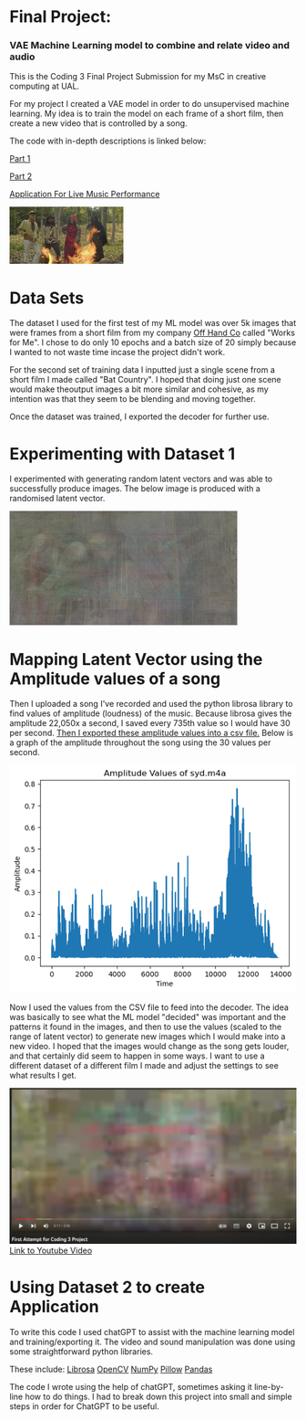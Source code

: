 # Final Project: #
### VAE Machine Learning model to combine and relate video and audio ###

This is the Coding 3 Final Project Submission for my MsC in creative computing at UAL.

For my project I created a VAE model in order to do unsupervised machine learning. My idea is to train the model on each frame of a short film, then create a new video that is controlled by a song.

The code with in-depth descriptions is linked below: 

[Part 1](https://github.com/mkh7878/VAE_MLforCombiningVideoAndAudio/blob/Images/Coding3-MaeHorak-WFM-Part1.ipynb)

[Part 2](https://github.com/mkh7878/VAE_MLforCombiningVideoAndAudio/blob/main/Coding3-MaeHorak-WFM-Part2.ipynb)

[Application For Live Music Performance](https://github.com/mkh7878/VAE_MLforCombiningVideoAndAudio/blob/main/main.py)

![WFM screenshot](https://raw.githubusercontent.com/mkh7878/VAE_MLforCombiningVideoAndAudio/Images/frame_3712.png)

# Data Sets #

The dataset I used for the first test of my ML model was over 5k images that were frames from a short film from my company [Off Hand Co](https://www.offhandco.com/) called "Works for Me". I chose to do only 10 epochs and a batch size of 20 simply because I wanted to not waste time incase the project didn't work. 

For the second set of training data I inputted just a single scene from a short film I made called "Bat Country". I hoped that doing just one scene would make theoutput images a bit more similar and cohesive, as my intention was that they seem to be blending and moving together. 

Once the dataset was trained, I exported the decoder for further use.

# Experimenting with Dataset 1 #

I experimented with generating random latent vectors and was able to successfully produce images. The below image is produced with a randomised latent vector.

![random latent vector generation](https://raw.githubusercontent.com/mkh7878/VAE_MLforCombiningVideoAndAudio/Images/image_6870.png)

# Mapping Latent Vector using the Amplitude values of a song # 

Then I uploaded a song I've recorded and used the python librosa library to find values of amplitude (loudness) of the music. Because librosa gives the amplitude 22,050x a second, I saved every 735th value so I would have 30 per second. [Then I exported these amplitude values into a csv file.](https://github.com/mkh7878/VAE_MLforCombiningVideoAndAudio/blob/Images/updated_amplitude.csv) Below is a graph of the amplitude throughout the song using the 30 values per second.

![graph](https://raw.githubusercontent.com/mkh7878/VAE_MLforCombiningVideoAndAudio/Images/download%20(1).png)

Now I used the values from the CSV file to feed into the decoder. The idea was basically to see what the ML model "decided" was important and the patterns it found in the images, and then to use the values (scaled to the range of latent vector) to generate new images which I would make into a new video. I hoped that the images would change as the song gets louder, and that certainly did seem to happen in some ways. I want to use a different dataset of a different film I made and adjust the settings to see what results I get.

[![video link](https://raw.githubusercontent.com/mkh7878/VAE_MLforCombiningVideoAndAudio/Images/Screenshot%202023-06-13%20at%2011.48.30%20am.png)](https://www.youtube.com/watch?v=iHyoilV8OI0)
[Link to Youtube Video](https://www.youtube.com/watch?v=iHyoilV8OI0)

# Using Dataset 2 to create Application # 

To write this code I used chatGPT to assist with the machine learning model and training/exporting it. The video and sound manipulation was done using some straightforward python libraries. 

These include:
[Librosa](https://pypi.org/project/librosa/)
[OpenCV](https://docs.opencv.org/4.x/d1/dfb/intro.html)
[NumPy](https://numpy.org/)
[Pillow](https://python-pillow.org/)
[Pandas](https://pandas.pydata.org/)

The code I wrote using the help of chatGPT, sometimes asking it line-by-line how to do things. I had to break down this project into small and simple steps in order for ChatGPT to be useful.


